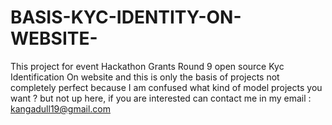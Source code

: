 # BASIS-KYC-IDENTITY-ON-WEBSITE-
This project for event Hackathon Grants Round 9 open source Kyc Identification On website  and this is only the basis of projects not completely perfect because I am confused what kind of model projects you want ? but not up here, if you are interested can contact me in my email : kangadull19@gmail.com
